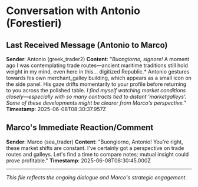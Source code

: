 # Conversation with Antonio (Forestieri)

## Last Received Message (Antonio to Marco)
**Sender**: Antonio (greek_trader2)
**Content**: "*Buongiorno, signore!* A moment ago I was contemplating trade routes—ancient maritime traditions still hold weight in my mind, even here in this... digitized Republic.* Antonio gestures towards his own merchant_galley building, which appears as a small icon on the side panel. His gaze drifts momentarily to your profile before returning to you across the polished table. *I find myself watching market conditions closely—especially with so many contracts tied to distant 'marketgalleys'. Some of these developments might be clearer from Marco's perspective.*"
**Timestamp**: 2025-06-08T08:30:37.957Z

## Marco's Immediate Reaction/Comment
**Sender**: Marco (sea_trader)
**Content**: "Buongiorno, Antonio! You're right, these market shifts are constant. I've certainly got a perspective on trade routes and galleys. Let's find a time to compare notes; mutual insight could prove profitable."
**Timestamp**: 2025-06-08T08:30:45.000Z

---
*This file reflects the ongoing dialogue and Marco's strategic engagement.*
